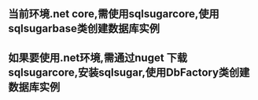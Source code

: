﻿## 当前环境.net core,需使用sqlsugarcore,使用sqlsugarbase类创建数据库实例
## 如果要使用.net环境,需通过nuget 下载sqlsugarcore,安装sqlsugar,使用DbFactory类创建数据库实例